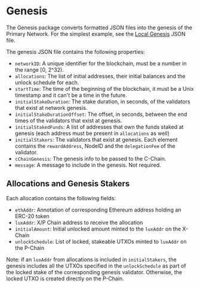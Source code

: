 # Genesis

The Genesis package converts formatted JSON files into the genesis of the Primary Network. For the simplest example, see the [Local Genesis](./genesis_local.json) JSON file.

The genesis JSON file contains the following properties:

- `networkID`: A unique identifier for the blockchain, must be a number in the range [0, 2^32).
- `allocations`: The list of initial addresses, their initial balances and the unlock schedule for each.
- `startTime`: The time of the beginning of the blockchain, it must be a Unix
  timestamp and it can't be a time in the future.
- `initialStakeDuration`: The stake duration, in seconds, of the validators that exist at network genesis.
- `initialStakeDurationOffset`: The offset, in seconds, between the end times
  of the validators that exist at genesis.
- `initialStakedFunds`: A list of addresses that own the funds staked at genesis
  (each address must be present in `allocations` as well)
- `initialStakers`: The validators that exist at genesis. Each element contains
  the `rewardAddress`, NodeID and the `delegationFee` of the validator.
- `cChainGenesis`: The genesis info to be passed to the C-Chain.
- `message`: A message to include in the genesis. Not required.

## Allocations and Genesis Stakers

Each allocation contains the following fields:

- `ethAddr`: Annotation of corresponding Ethereum address holding an ERC-20 token
- `luxAddr`: X/P Chain address to receive the allocation
- `initialAmount`: Initial unlocked amount minted to the `luxAddr` on the X-Chain
- `unlockSchedule`: List of locked, stakeable UTXOs minted to `luxAddr` on the P-Chain

Note: if an `luxAddr` from allocations is included in `initialStakers`, the genesis includes
all the UTXOs specified in the `unlockSchedule` as part of the locked stake of the corresponding
genesis validator. Otherwise, the locked UTXO is created directly on the P-Chain.
